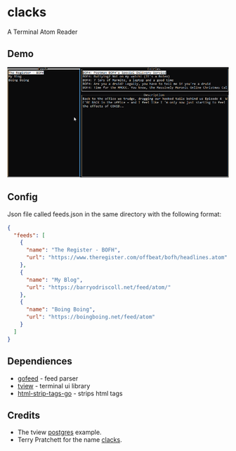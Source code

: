 # clacks
A Terminal Atom Reader

## Demo
![demo](img/clacksDemo.gif)

## Config
Json file called feeds.json in the same directory with the following format:
```json
{
  "feeds": [
    {
      "name": "The Register - BOFH",
      "url": "https://www.theregister.com/offbeat/bofh/headlines.atom"
    },
    {
      "name": "My Blog",
      "url": "https://barryodriscoll.net/feed/atom/"
    },
    {
      "name": "Boing Boing",
      "url": "https://boingboing.net/feed/atom"
    }
  ]
}
```

## Dependiences 
- [gofeed](https://github.com/mmcdole/gofeed) - feed parser
- [tview](https://github.com/rivo/tview) - terminal ui library
- [html-strip-tags-go](https://github.com/grokify/html-strip-tags-go) - strips html tags

## Credits
- The tview [postgres](https://github.com/rivo/tview/wiki/Postgres) example.
- Terry Pratchett for the name [clacks](https://discworld.fandom.com/wiki/Clacks).
